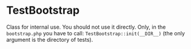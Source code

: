 # TestBootstrap

Class for internal use.
You should not use it directly.
Only, in the `bootstrap.php` you have to call: `TestBootstrap::init(__DIR__)` (the only argument is the directory of tests).

